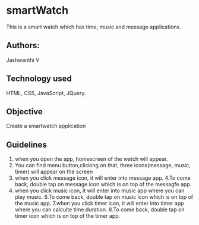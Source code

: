 # smartWatch
This is a smart watch which has time, music and message applications.

## Authors:
Jashwanthi V

## Technology used
HTML, CSS, JavaScript, JQuery.

## Objective
Create a smartwatch application

## Guidelines
1. when you open the app, homescreen of the watch will appear.
2. You can find menu button,clicking on that, three icons(message, music, timer) will appear on the screen
3. when you click message icon, it will enter into message app.
4.To come back, double tap on message icon which is on top of the messagfe app. 
5. when you click music icon, it will enter into music app where you can play music.
6.To come back, double tap on music icon which is on top of the music app. 
7.when you click timer icon, it will enter into timer app where you can calculte time duration.
8.To come back, double tap on timer icon which is on top of the timer app.
